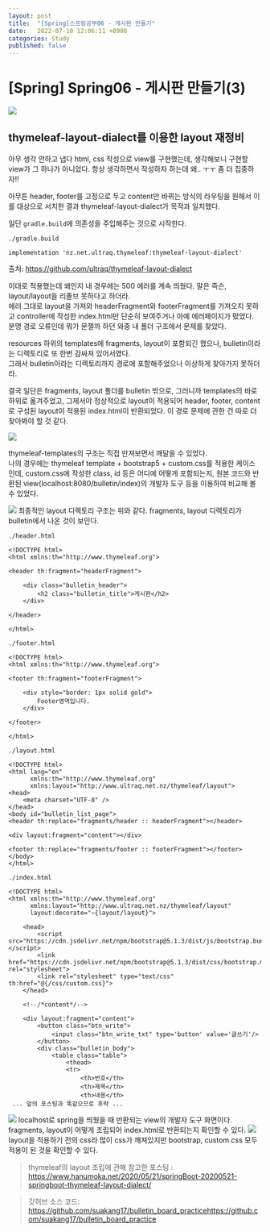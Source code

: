 ```yaml
---
layout: post
title:  "[Spring]스프링공부06 - 게시판 만들기"
date:   2022-07-10 12:06:11 +0900
categories: Study
published: false
---
```


# [Spring] Spring06 - 게시판 만들기(3)

<img src='/assets/img/docs/springlogo.svg' />  

## thymeleaf-layout-dialect를 이용한 layout 재정비

아무 생각 안하고 냅다 html, css 작성으로 view를 구현했는데, 생각해보니 구현할 view가 그 하나가 아니었다. 항상 생각하면서 작성하자 하는데 왜.. ㅜㅜ 좀 더 집중하자!!  

아무튼 header, footer를 고정으로 두고 content만 바뀌는 방식의 라우팅을 원해서 이를 대상으로 서치한 결과 thymeleaf-layout-dialect가 목적과 일치했다.  

일단 `gradle.build`에 의존성을 주입해주는 것으로 시작한다.

```
./gradle.build

implementation 'nz.net.ultraq.thymeleaf:thymeleaf-layout-dialect'
```

출처: https://github.com/ultraq/thymeleaf-layout-dialect


이대로 적용했는데 왜인지 내 경우에는 500 에러를 계속 띄웠다. 말은 즉슨, layout/layout을 리졸브 못하다고 하더라.  
에러 그대로 layout을 가져와 headerFragment와 footerFragment를 가져오지 못하고 controller에 작성한 index.html만 단순히 보여주거나 아예 에러페이지가 떴었다.  
분명 경로 오류인데 뭐가 문젤까 하던 와중 내 폴더 구조에서 문제를 찾았다.

resources 하위의 templates에 fragments, layout이 포함되긴 했으나, bulletin이라는 디렉토리로 또 한번 감싸져 있어서였다.  
그래서 bulletin이라는 디렉토리까지 경로에 포함해주었으나 이상하게 찾아가지 못하더라.  

결국 일단은 fragments, layout 폴더를 bulletin 밖으로, 그러니까 templates의 바로 하위로 옮겨주었고, 그제서야 정상적으로 layout이 적용되어 header, footer, content로 구성된 layout이 적용된 index.html이 반환되었다. 이 경로 문제에 관한 건 따로 더 찾아봐야 할 것 같다.  

<img src='/assets/img/docs/bulletin_layout.png' />  

thymeleaf-templates의 구조는 직접 만져보면서 깨달을 수 있었다.  
나의 경우에는 thymeleaf template + bootstrap5 + custom.css를 적용한 케이스인데, custom.css에 작성한 class, id 등은 어디에 어떻게 포함되는지, 원본 코드와 반환된 view(localhost:8080/bulletin/index)의 개발자 도구 등을 이용하여 비교해 볼 수 있었다. 

<img src='/assets/img/docs/bulletin_layout(1).png' />  
최종적인 layout 디렉토리 구조는 위와 같다. fragments, layout 디렉토리가 bulletin에서 나온 것이 보인다.  

```
./header.html  

<!DOCTYPE html>
<html xmlns:th="http://www.thymeleaf.org">

<header th:fragment="headerFragment">

    <div class="bulletin_header">
        <h2 class="bulletin_title">게시판</h2>
    </div>

</header>

</html>
```

```
./footer.html

<!DOCTYPE html>
<html xmlns:th="http://www.thymeleaf.org">

<footer th:fragment="footerFragment">

    <div style="border: 1px solid gold">
        Footer영역입니다.
    </div>

</footer>

</html>
```  

```
./layout.html  

<!DOCTYPE html>
<html lang="en"
      xmlns:th="http://www.thymeleaf.org"
      xmlns:layout="http://www.ultraq.net.nz/thymeleaf/layout">
<head>
    <meta charset="UTF-8" />
</head>
<body id="bulletin_list_page">
<header th:replace="fragments/header :: headerFragment"></header>

<div layout:fragment="content"></div>

<footer th:replace="fragments/footer :: footerFragment"></footer>
</body>
</html>
```  

```
./index.html  

<!DOCTYPE html>
<html xmlns:th="http://www.thymeleaf.org"
      xmlns:layout="http://www.ultraq.net.nz/thymeleaf/layout"
      layout:decorate="~{layout/layout}">

    <head>
        <script src="https://cdn.jsdelivr.net/npm/bootstrap@5.1.3/dist/js/bootstrap.bundle.min.js"></script>
        <link href="https://cdn.jsdelivr.net/npm/bootstrap@5.1.3/dist/css/bootstrap.min.css" rel="stylesheet">
        <link rel="stylesheet" type="text/css" th:href="@{/css/custom.css}">
    </head>

    <!--/*content*/-->

    <div layout:fragment="content">
        <button class="btn_write">
            <input class="btn_write_txt" type='button' value='글쓰기'/>
        </button>
        <div class="bulletin_body">
            <table class="table">
                <thead>
                <tr>
                    <th>번호</th>
                    <th>제목</th>
                    <th>내용</th>
 ... 앞의 포스팅과 똑같으므로 후략 ...
```
<img src='/assets/img/docs/bulletin_layout(2).png' />  
localhost로 spring을 띄웠을 때 반환되는 view의 개발자 도구 화면이다.  
fragments, layout이 어떻게 조립되어 index.html로 반환되는지 확인할 수 있다.  

<img src='/assets/img/docs/bulletin_layout(3).png' />  
layout을 적용하기 전의 css라 많이 css가 깨져있지만 bootstrap, custom.css 모두 적용이 된 것을 확인할 수 있다.  


> thymeleaf의 layout 조립에 관해 참고한 포스팅 : https://www.hanumoka.net/2020/05/21/springBoot-20200521-springboot-thymeleaf-layout-dialect/  











> 깃허브 소스 코드: https://github.com/suakang17/bulletin_board_practice<https://github.com/suakang17/bulletin_board_practice>
